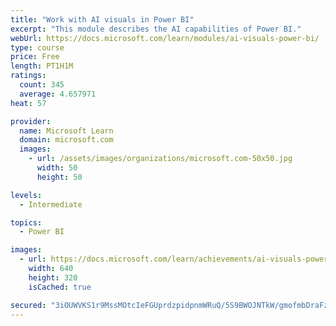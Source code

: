 ```yaml
---
title: "Work with AI visuals in Power BI"
excerpt: "This module describes the AI capabilities of Power BI."
webUrl: https://docs.microsoft.com/learn/modules/ai-visuals-power-bi/
type: course
price: Free
length: PT1H1M
ratings:
  count: 345
  average: 4.657971
heat: 57

provider:
  name: Microsoft Learn
  domain: microsoft.com
  images:
    - url: /assets/images/organizations/microsoft.com-50x50.jpg
      width: 50
      height: 50

levels:
  - Intermediate

topics:
  - Power BI

images:
  - url: https://docs.microsoft.com/learn/achievements/ai-visuals-power-bi-social.png
    width: 640
    height: 320
    isCached: true

secured: "3iOUWVKS1r9MssMOtcIeFGUprdzpidpnmWRuQ/5S9BWOJNTkW/gmofmbDraFzVFQt3+wp7AkD26O+f1t3/mc4b/BGYdaWNncag1DEq+RMw2uiwG3WEZBCQM4oPdgj4F10yXDdeSsTlixl0hqbV3uay9s3NFk1QxfNL9Lhy9TIl+1wmLVqCXShaWKb/Hxk8fFt9HM2KcOPl1gws2Mes7VmK8c8Jfi44I2FjbltMFui+eUd0VcwgfnZrmq+fqtNLx97Tar3VZL2CGK444wSOmmLv1yITwUcRioT1/+1EUnanJIk6NzYPBXvIuTZyRE3Ez3S3TjUqH6jCKw2milg1182yOLJZYLZGycmOnmmgfpik+lXq0QCwNkPvawsQadIdH/5/flXjF9q7nrgckCwprvs7f5CCwUzJwL4AIdLo7gWNI=;4RF3uU5ckNlFrAqj6fdVbQ=="
---
```


